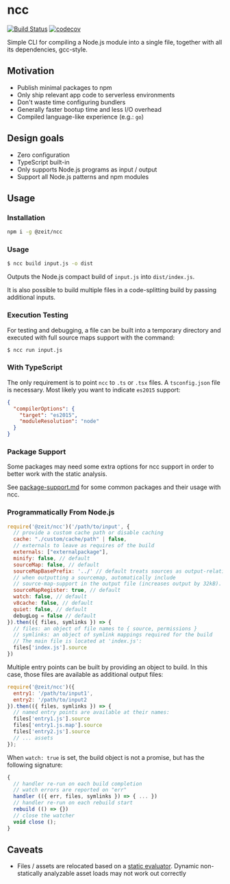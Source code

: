 # ncc

[![Build Status](https://circleci.com/gh/zeit/ncc.svg?&style=shield)](https://circleci.com/gh/zeit/workflows/ncc)
[![codecov](https://codecov.io/gh/zeit/ncc/branch/master/graph/badge.svg)](https://codecov.io/gh/zeit/ncc)

Simple CLI for compiling a Node.js module into a single file,
together with all its dependencies, gcc-style.

## Motivation

- Publish minimal packages to npm
- Only ship relevant app code to serverless environments
- Don't waste time configuring bundlers
- Generally faster bootup time and less I/O overhead
- Compiled language-like experience (e.g.: `go`)

## Design goals

- Zero configuration
- TypeScript built-in
- Only supports Node.js programs as input / output
- Support all Node.js patterns and npm modules

## Usage

### Installation
```bash
npm i -g @zeit/ncc
```

### Usage

```bash
$ ncc build input.js -o dist
```

Outputs the Node.js compact build of `input.js` into `dist/index.js`.

It is also possible to build multiple files in a code-splitting build by passing additional inputs.

### Execution Testing

For testing and debugging, a file can be built into a temporary directory and executed with full source maps support with the command:

```bash
$ ncc run input.js
```

### With TypeScript

The only requirement is to point `ncc` to `.ts` or `.tsx` files. A `tsconfig.json`
file is necessary. Most likely you want to indicate `es2015` support:

```json
{
  "compilerOptions": {
    "target": "es2015",
    "moduleResolution": "node"
  }
}
```

### Package Support

Some packages may need some extra options for ncc support in order to better work with the static analysis.

See [package-support.md](package-support.md) for some common packages and their usage with ncc.

### Programmatically From Node.js

```js
require('@zeit/ncc')('/path/to/input', {
  // provide a custom cache path or disable caching
  cache: "./custom/cache/path" | false,
  // externals to leave as requires of the build
  externals: ["externalpackage"],
  minify: false, // default
  sourceMap: false, // default
  sourceMapBasePrefix: '../' // default treats sources as output-relative
  // when outputting a sourcemap, automatically include
  // source-map-support in the output file (increases output by 32kB).
  sourceMapRegister: true, // default
  watch: false, // default
  v8cache: false, // default
  quiet: false, // default
  debugLog = false // default
}).then(({ files, symlinks }) => {
  // files: an object of file names to { source, permissions }
  // symlinks: an object of symlink mappings required for the build
  // The main file is located at 'index.js':
  files['index.js'].source
})
```

Multiple entry points can be built by providing an object to build. In this case, those files are available as additional output files:

```js
require('@zeit/ncc')({
  entry1: '/path/to/input1',
  entry2: '/path/to/input2
}).then(({ files, symlinks }) => {
  // named entry points are available at their names:
  files['entry1.js'].source
  files['entry1.js.map'].source
  files['entry2.js'].source
  // ... assets
});
```

When `watch: true` is set, the build object is not a promise, but has the following signature:

```js
{
  // handler re-run on each build completion
  // watch errors are reported on "err"
  handler (({ err, files, symlinks }) => { ... })
  // handler re-run on each rebuild start
  rebuild (() => {})
  // close the watcher
  void close ();
}
```

## Caveats

- Files / assets are relocated based on a [static evaluator](https://github.com/zeit/webpack-asset-relocator-loader#how-it-works). Dynamic non-statically analyzable asset loads may not work out correctly
